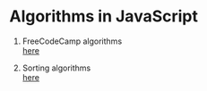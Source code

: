 # Algorithms in JavaScript

1. FreeCodeCamp algorithms  
[here](https://github.com/Nerwin/algorithms/blob/master/fcc-algorithms.js)

2. Sorting algorithms  
[here](https://github.com/Nerwin/algorithms/blob/master/sorting-algorithms.js)